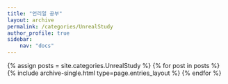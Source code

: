 ```yaml
---
title: "언리얼 공부"
layout: archive
permalink: /categories/UnrealStudy
author_profile: true
sidebar:
    nav: "docs"
---
```


{% assign posts = site.categories.UnrealStudy %}
{% for post in posts %} {% include archive-single.html type=page.entries_layout %} {% endfor %}